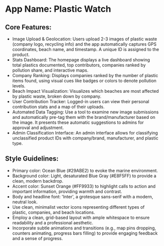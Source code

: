 # **App Name**: Plastic Watch

## Core Features:

- Image Upload & Geolocation: Users upload 2-3 images of plastic waste (company logo, recycling info) and the app automatically captures GPS coordinates, beach name, and timestamp. A unique ID is assigned to the product.
- Stats Dashboard: The homepage displays a live dashboard showing total plastics documented, top contributors, companies ranked by pollution share, and interactive maps.
- Company Ranking: Displays companies ranked by the number of plastic items found, using visual cues like badges or colors to denote pollution levels.
- Beach Impact Visualization: Visualizes which beaches are most affected by plastic waste, broken down by company.
- User Contribution Tracker: Logged-in users can view their personal contribution stats and a map of their uploads.
- Automated Data Tagging: Use a tool to examine new image submissions and automatically pre-tag them with the brand/manufacturer based on the image. It presents these automatic suggestions to admins for approval and adjustment.
- Admin Classification Interface: An admin interface allows for classifying unclassified product IDs with company/brand, manufacturer, and plastic type.

## Style Guidelines:

- Primary color: Ocean Blue (#29ABE2) to evoke the marine environment.
- Background color: Light, desaturated Blue Gray (#E8F5FF) to provide a clean, modern backdrop.
- Accent color: Sunset Orange (#FF9933) to highlight calls to action and important information, providing warmth and contrast.
- Body and headline font: 'Inter', a grotesque sans-serif with a modern, neutral look.
- Use clean, minimalist vector icons representing different types of plastic, companies, and beach locations.
- Employ a clean, grid-based layout with ample whitespace to ensure readability and a professional aesthetic.
- Incorporate subtle animations and transitions (e.g., map pins dropping, counters animating, progress bars filling) to provide engaging feedback and a sense of progress.